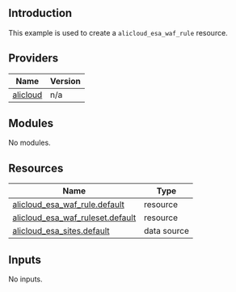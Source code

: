 ## Introduction

This example is used to create a `alicloud_esa_waf_rule` resource.

<!-- BEGIN_TF_DOCS -->
## Providers

| Name | Version |
|------|---------|
| <a name="provider_alicloud"></a> [alicloud](#provider\_alicloud) | n/a |

## Modules

No modules.

## Resources

| Name | Type |
|------|------|
| [alicloud_esa_waf_rule.default](https://registry.terraform.io/providers/aliyun/alicloud/latest/docs/resources/esa_waf_rule) | resource |
| [alicloud_esa_waf_ruleset.default](https://registry.terraform.io/providers/aliyun/alicloud/latest/docs/resources/esa_waf_ruleset) | resource |
| [alicloud_esa_sites.default](https://registry.terraform.io/providers/aliyun/alicloud/latest/docs/data-sources/esa_sites) | data source |

## Inputs

No inputs.
<!-- END_TF_DOCS -->

